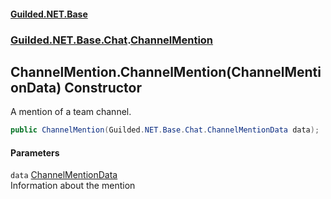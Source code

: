 
#### [Guilded.NET.Base](index 'index')
### [Guilded.NET.Base.Chat](index#Guilded_NET_Base_Chat 'Guilded.NET.Base.Chat').[ChannelMention](ChannelMention 'Guilded.NET.Base.Chat.ChannelMention')
## ChannelMention.ChannelMention(ChannelMentionData) Constructor
A mention of a team channel.  
```csharp
public ChannelMention(Guilded.NET.Base.Chat.ChannelMentionData data);
```

#### Parameters
<a name='Guilded_NET_Base_Chat_ChannelMention_ChannelMention(Guilded_NET_Base_Chat_ChannelMentionData)_data'></a>
`data` [ChannelMentionData](ChannelMentionData 'Guilded.NET.Base.Chat.ChannelMentionData')  
Information about the mention
  
